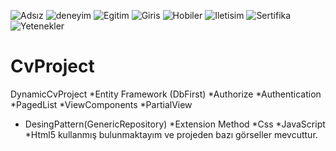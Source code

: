 ![Adsız](https://user-images.githubusercontent.com/109628634/201878450-9b1922dc-4e04-4f4e-92b6-8933bdadaf2f.png)
![deneyim](https://user-images.githubusercontent.com/109628634/201878456-388e84ab-589f-4d12-ad61-6767e70b7f66.png)
![Egitim](https://user-images.githubusercontent.com/109628634/201878460-e8476283-8074-4685-975e-cedcfde6677f.png)
![Giris](https://user-images.githubusercontent.com/109628634/201878461-91ec4965-5f04-48c9-93d0-124965225680.png)
![Hobiler](https://user-images.githubusercontent.com/109628634/201878480-028e4964-42fc-4209-a501-ee50359c37bf.png)
![Iletisim](https://user-images.githubusercontent.com/109628634/201878483-6fb9e3fc-3f74-4ccf-913f-6a4eae210630.png)
![Sertifika](https://user-images.githubusercontent.com/109628634/201878485-a028e94c-cb99-4d18-b127-3114201875ff.png)
![Yetenekler](https://user-images.githubusercontent.com/109628634/201878488-2a5ee9a9-2378-4cf1-99ae-950b13358354.png)
# CvProject
DynamicCvProject
*Entity Framework (DbFirst) *Authorize *Authentication *PagedList *ViewComponents *PartialView 
* DesingPattern(GenericRepository) *Extension Method *Css *JavaScript *Html5 kullanmış bulunmaktayım ve projeden bazı görseller mevcuttur.
